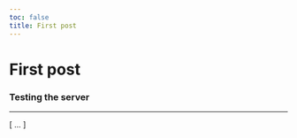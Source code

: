 ```yaml
---
toc: false
title: First post
---
```


<div class="card" style="max-width: 512px;">
    <h1>First post</h1>
    <h3>Testing the server</h3>
    <hr/>
    [ ... ]
</div>